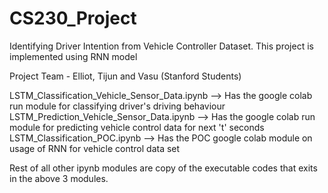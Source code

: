 # CS230_Project
Identifying Driver Intention from Vehicle Controller Dataset. This project is implemented using RNN model


Project Team - Elliot, Tijun and Vasu (Stanford Students)

LSTM_Classification_Vehicle_Sensor_Data.ipynb --> Has the google colab run module for classifying driver's driving behaviour
LSTM_Prediction_Vehicle_Sensor_Data.ipynb     --> Has the google colab run module for predicting vehicle control data for next 't' seconds
LSTM_Classification_POC.ipynb                 --> Has the POC google colab module on usage of RNN for vehicle control data set

Rest of all other ipynb modules are copy of the executable codes that exits in the above 3 modules.  

